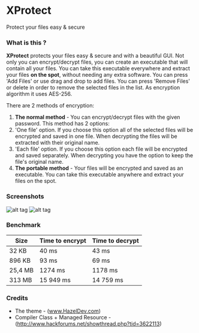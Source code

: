 # XProtect
Protect your files easy &amp; secure
### What is this ?

**XProtect** protects your files easy & secure and with a beautiful GUI. Not only you can encrypt/decrypt files, you can create an executable that will contain all your files. You can take this executable everywhere and extract your files **on the spot**, without needing any extra software. You can press 'Add Files' or use drag and drop to add files. You can press 'Remove Files' or delete in order to remove the selected files in the list. As encryption algorithm it uses AES-256.

There are 2 methods of encryption:

1. **The normal method** -  You can encrypt/decrypt files with the given password. This method has 2 options:
  1. 'One file' option. If you choose this option all of the selected files will be encrypted and saved in one file. When decrypting the files will be extracted with their original name.
  2. 'Each file' option. If you choose this option each file will be encrypted and saved separately. When decrypting you have the option to keep the file's original name.
2. **The portable method** - Your files will be encrypted and saved as an executable. You can take this executable anywhere and extract your files on the spot.


### Screenshots

![alt tag](http://i.imgur.com/lp5RifJ.png)
![alt tag](http://i.imgur.com/2KQIlO3.png)

### Benchmark
| Size        | Time to encrypt           | Time to decrypt  |
| ------------- |-------------|-----|
| 32 KB      | 40 ms | 43 ms |
|896 KB | 93 ms| 69 ms |
|25,4 MB| 1274 ms| 1178 ms|
|313 MB | 15 949 ms| 14 759 ms|

### Credits

- The theme - (www.HazelDev.com)
- Compiler Class + Managed Resource - (http://www.hackforums.net/showthread.php?tid=3622113)
